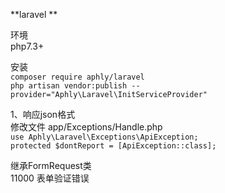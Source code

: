 **laravel **<br>

环境<br>
php7.3+<br>

安装<br>
`composer require aphly/laravel` <br>
`php artisan vendor:publish --provider="Aphly\Laravel\InitServiceProvider"` <br>

1、响应json格式 <br>
修改文件 app/Exceptions/Handle.php <br>
`use Aphly\Laravel\Exceptions\ApiException;`<br>
`protected $dontReport = [ApiException::class];`

继承FormRequest类<br>
11000 表单验证错误
